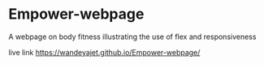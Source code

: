 # Empower-webpage
A webpage on body fitness illustrating the use of flex and responsiveness

live link
https://wandeyajet.github.io/Empower-webpage/
